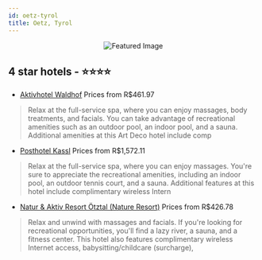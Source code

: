 ```yaml
---
id: oetz-tyrol
title: Oetz, Tyrol
---
```


<center><img src="https://i.travelapi.com/hotels/2000000/1160000/1158400/1158335/d9dd458e_z.jpg" alt="Featured Image" /></center>


##  4 star hotels - ⭐️⭐️⭐️⭐️

-    [Aktivhotel Waldhof](https://us.hurb.com/hotels/oetz/aktivhotel-waldhof-JNP-JP746513?cmp=18055) Prices from R$461.97
   > Relax at the full-service spa, where you can enjoy massages, body treatments, and facials. You can take advantage of recreational amenities such as an outdoor pool, an indoor pool, and a sauna. Additional amenities at this Art Deco hotel include comp
-    [Posthotel Kassl](https://us.hurb.com/hotels/oetz/posthotel-kassl-JNP-JP279842?cmp=18055) Prices from R$1,572.11
   > Relax at the full-service spa, where you can enjoy massages. You're sure to appreciate the recreational amenities, including an indoor pool, an outdoor tennis court, and a sauna. Additional features at this hotel include complimentary wireless Intern
-    [Natur & Aktiv Resort Ötztal (Nature Resort)](https://us.hurb.com/hotels/oetz/natur-aktiv-resort-otztal-nature-resort-JNP-JP722205?cmp=18055) Prices from R$426.78
   > Relax and unwind with massages and facials. If you're looking for recreational opportunities, you'll find a lazy river, a sauna, and a fitness center. This hotel also features complimentary wireless Internet access, babysitting/childcare (surcharge),
